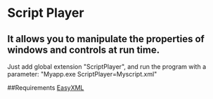 # Script Player

## It allows you to manipulate the properties of windows and controls at run time.
Just add global extension "ScriptPlayer", and run the program with a parameter: "Myapp.exe ScriptPlayer=Myscript.xml"


##Requirements
[EasyXML](http://www.ingasoftplus.com/ProductDetail.php?ProductID=293)

